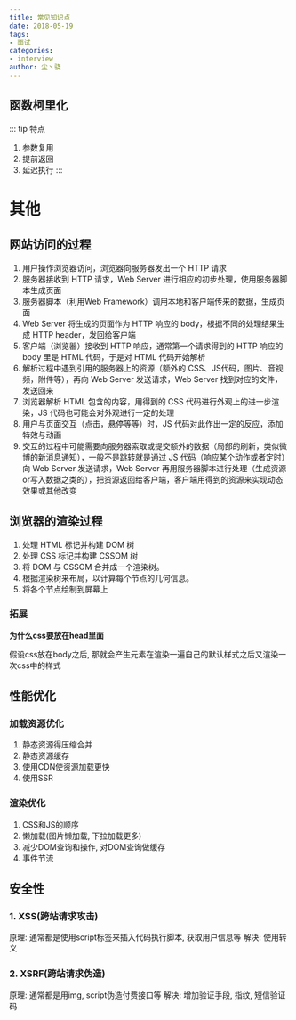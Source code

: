 ```yaml
---
title: 常见知识点
date: 2018-05-19
tags:
- 面试
categories: 
- interview
author: 尘丶骁
---
```


## 函数柯里化
::: tip 特点
1. 参数复用
2. 提前返回
3. 延迟执行
:::
# 其他
## 网站访问的过程
1. 用户操作浏览器访问，浏览器向服务器发出一个 HTTP 请求
2. 服务器接收到 HTTP 请求，Web Server 进行相应的初步处理，使用服务器脚本生成页面
3. 服务器脚本（利用Web Framework）调用本地和客户端传来的数据，生成页面
4. Web Server 将生成的页面作为 HTTP 响应的 body，根据不同的处理结果生成 HTTP header，发回给客户端
5. 客户端（浏览器）接收到 HTTP 响应，通常第一个请求得到的 HTTP 响应的 body 里是 HTML 代码，于是对 HTML 代码开始解析
6. 解析过程中遇到引用的服务器上的资源（额外的 CSS、JS代码，图片、音视频，附件等），再向 Web Server 发送请求，Web Server 找到对应的文件，发送回来
7. 浏览器解析 HTML 包含的内容，用得到的 CSS 代码进行外观上的进一步渲染，JS 代码也可能会对外观进行一定的处理
8. 用户与页面交互（点击，悬停等等）时，JS 代码对此作出一定的反应，添加特效与动画
9. 交互的过程中可能需要向服务器索取或提交额外的数据（局部的刷新，类似微博的新消息通知），一般不是跳转就是通过 JS 代码（响应某个动作或者定时）向 Web Server 发送请求，Web Server 再用服务器脚本进行处理（生成资源or写入数据之类的），把资源返回给客户端，客户端用得到的资源来实现动态效果或其他改变

## 浏览器的渲染过程
1. 处理 HTML 标记并构建 DOM 树
2. 处理 CSS 标记并构建 CSSOM 树
3. 将 DOM 与 CSSOM 合并成一个渲染树。
4. 根据渲染树来布局，以计算每个节点的几何信息。
5. 将各个节点绘制到屏幕上
### 拓展
**为什么css要放在head里面**

假设css放在body之后, 那就会产生元素在渲染一遍自己的默认样式之后又渲染一次css中的样式

## 性能优化
### 加载资源优化
1. 静态资源得压缩合并
2. 静态资源缓存
3. 使用CDN使资源加载更快
4. 使用SSR
### 渲染优化
1. CSS和JS的顺序
2. 懒加载(图片懒加载, 下拉加载更多)
3. 减少DOM查询和操作, 对DOM查询做缓存
4. 事件节流

## 安全性
### 1. XSS(跨站请求攻击)
原理: 通常都是使用script标签来插入代码执行脚本, 获取用户信息等
解决: 使用转义
### 2. XSRF(跨站请求伪造)
原理: 通常都是用img, script伪造付费接口等
解决: 增加验证手段, 指纹, 短信验证码
